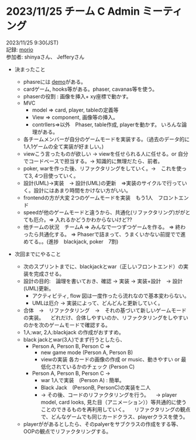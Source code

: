 # 2023/11/25 チーム C Admin ミーティング

2023/11/25 9:30(JST) <br>
記録: [morio](https://github.com/m0rio0818) <br>
参加者: shinyaさん、 Jefferyさん

*   決まったこと
    * phasreには [demo](https://phaser.io/examples/v3/search?search=card)がある。
    * cardゲーム, hooks等がある。phaser, cavanas等を使う。
    * phaserの役割 : 画像を挿入+ xy座標で動かす。
    * MVC 
        * model => card, player, tableの定義等
        * View => component, 画像等の挿入。
        * contrllers=>以外　Phaser, table作成, playerを動かす。 いろんな論理がある。
    * 各チームメンバーが自分のゲームモードを実装する。（過去のデータ的に1人1ゲームの全て実装が好ましい。)
    * viewこう言ったものが欲しい ->  viewを任せられる人に任せる。or 自分でコードベースで担当する。-> 知識的に無理だたら、前者。
    * poker, warを作った後、リファクタリングをしていく。->　これを使って3, 4つ目使っていく。
    * 設計(UML)->実装　-> 設計(UML)の更新　=>実装のサイクルで行っていく。設計にはあまり時間をかけない方がいい。
    * frontendの方が大変 2つのゲームモードを実装　もう1人　フロントエンド
    * speedが他のゲームモードと違うから、共通化(リファクタリング)ががとても厄介。=> 入れるかどうかわからないけど??
    * 他チームの状況　チームA => みんなで一つずつゲームを作る。
        => 終わったら共通化する。
        => Phaserで詰まって、うまくいかない前提でで進めてる。。(進捗　blackjack, poker　7割)
   
*   次回までにやること
    * 次のスプリントまでに、blackjackとwar（正しいフロントエンド）の実装を完成させる。
    * 設計の目的:　論理を書いておき、確認 -> 実装 -> 実装+設計　-> 設計(UML)更新。
        * アクティビティ, flow 図は一度作ったら流れなので基本変わらない。
        * UMLは厄介 -> 実装によって、どんどんと更新していく。
    * 合体　->　リファクタリング　->　それの基づいて新しいゲームモードの実装。
    　どれだけ、合体しやすいのか、リファクタリングをしやすいのかを次のゲームモードで確認する。
    * 1人:war, 2人:blackjack の作成がおすすめ。
    * black jackとwar(3人)でまず行うとしたら、
        * Person A, Person B, Person C => 
            * new game mode (Person A, Person B)  
            * viewの実装 各カードの画像の作成 or music、動きやすい or 最低化されているかのチェック  (Person C)
        * Person A, Person B, Person C ->
            *  war 1人で実装　(Person A) : 簡単。
            *  Black Jack　(PersonB, PersonC)の実装を二人
            * -> その後、コードのリファクタリングを行う。
            　-> player model, card looks, 見た目（アニメーション））等共通的に使うことのできるものを再利用していく。 　リファクタリングの観点で、どんなゲームでも同じカードクラス、playerクラスを使う。
    * playerががあるとしたら、そのpalyerをサブクラスの作成をする等、OOPの観点でリファクタリングする。
